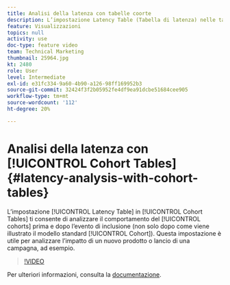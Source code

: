 ```yaml
---
title: Analisi della latenza con tabelle coorte
description: L’impostazione Latency Table (Tabella di latenza) nelle tabelle coorte consente di analizzare il comportamento delle coorti prima e dopo l’evento di inclusione (non solo dopo come viene illustrato nella coorte standard). Questa impostazione è utile per analizzare l’impatto di un nuovo prodotto o lancio di una campagna, ad esempio.
feature: Visualizzazioni
topics: null
activity: use
doc-type: feature video
team: Technical Marketing
thumbnail: 25964.jpg
kt: 2480
role: User
level: Intermediate
exl-id: e31fc334-9a60-4b90-a126-98ff169952b3
source-git-commit: 32424f3f2b05952fe4df9ea91dcbe51684cee905
workflow-type: tm+mt
source-wordcount: '112'
ht-degree: 20%

---
```


# Analisi della latenza con [!UICONTROL Cohort Tables] {#latency-analysis-with-cohort-tables}

L’impostazione [!UICONTROL Latency Table] in [!UICONTROL Cohort Tables] ti consente di analizzare il comportamento del [!UICONTROL cohorts] prima e dopo l’evento di inclusione (non solo dopo come viene illustrato il modello standard [!UICONTROL Cohort]). Questa impostazione è utile per analizzare l’impatto di un nuovo prodotto o lancio di una campagna, ad esempio.

>[!VIDEO](https://video.tv.adobe.com/v/25964/?quality=12)

Per ulteriori informazioni, consulta la [documentazione](https://marketing.adobe.com/resources/help/it_IT/analytics/analysis-workspace/cohort_analysis.html).
